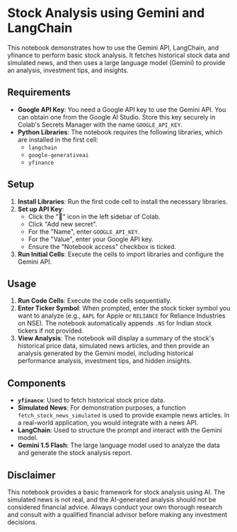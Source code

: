 # Stock Analysis using Gemini and LangChain

This notebook demonstrates how to use the Gemini API, LangChain, and yfinance to perform basic stock analysis. It fetches historical stock data and simulated news, and then uses a large language model (Gemini) to provide an analysis, investment tips, and insights.

## Requirements

*   **Google API Key**: You need a Google API key to use the Gemini API. You can obtain one from the Google AI Studio. Store this key securely in Colab's Secrets Manager with the name `GOOGLE_API_KEY`.
*   **Python Libraries**: The notebook requires the following libraries, which are installed in the first cell:
    *   `langchain`
    *   `google-generativeai`
    *   `yfinance`

## Setup

1.  **Install Libraries**: Run the first code cell to install the necessary libraries.
2.  **Set up API Key**:
    *   Click the "🔑" icon in the left sidebar of Colab.
    *   Click "Add new secret".
    *   For the "Name", enter `GOOGLE_API_KEY`.
    *   For the "Value", enter your Google API key.
    *   Ensure the "Notebook access" checkbox is ticked.
3.  **Run Initial Cells**: Execute the cells to import libraries and configure the Gemini API.

## Usage

1.  **Run Code Cells**: Execute the code cells sequentially.
2.  **Enter Ticker Symbol**: When prompted, enter the stock ticker symbol you want to analyze (e.g., `AAPL` for Apple or `RELIANCE` for Reliance Industries on NSE). The notebook automatically appends `.NS` for Indian stock tickers if not provided.
3.  **View Analysis**: The notebook will display a summary of the stock's historical price data, simulated news articles, and then provide an analysis generated by the Gemini model, including historical performance analysis, investment tips, and hidden insights.

## Components

*   **`yfinance`**: Used to fetch historical stock price data.
*   **Simulated News**: For demonstration purposes, a function `fetch_stock_news_simulated` is used to provide example news articles. In a real-world application, you would integrate with a news API.
*   **LangChain**: Used to structure the prompt and interact with the Gemini model.
*   **Gemini 1.5 Flash**: The large language model used to analyze the data and generate the stock analysis report.

## Disclaimer

This notebook provides a basic framework for stock analysis using AI. The simulated news is not real, and the AI-generated analysis should not be considered financial advice. Always conduct your own thorough research and consult with a qualified financial advisor before making any investment decisions.
